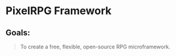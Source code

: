PixelRPG Framework
==================

Goals:
------
> To create a free, flexible, open-source RPG microframework.
